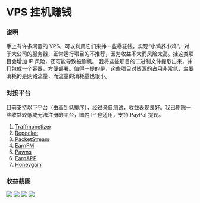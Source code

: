 # VPS 挂机赚钱

### 说明
手上有许多闲置的 VPS，可以利用它们来挣一些零花钱，实现“小鸡养小鸡”。对于大公司的服务器，正常运行项目的不推荐，因为收益不大而风险太高。挂这类项目会增加 IP 风险，还可能导致被删机。
我将这些项目的二进制文件提取出来，并打包成一个容器，方便部署。值得一提的是，这些项目对资源的占用非常低，主要消耗的是网络流量，而流量的消耗量也很小。

### 对接平台
目前支持以下平台（由高到低排序），经过亲自测试，收益表现良好。我已剔除一些收益较低或无法注册的平台，国内 IP 也适用，支持 PayPal 提现。
1. [Traffmonetizer](https://traffmonetizer.com/?aff=1796253)
2. [Repocket](https://tlink.repocket.com/q9ly)
3. [PacketStream](https://packetstream.io/?psr=6pdw)
4. [EarnFM](https://earn.fm/ref/KINO1Z72)
5. [Pawns](https://pawns.app/?r=9840918)
6. [EarnAPP](https://earnapp.com/i/KLRKznW1)
7. [Honeygain](https://r.honeygain.me/YE898D03EA)

### 收益截图
![](https://g.gtimg.cn/music/photo_new/T053XD01003KeqRw4H20qk.png)
![](https://g.gtimg.cn/music/photo_new/T053XD01004dqONe3aC9ry.png)
![](https://g.gtimg.cn/music/photo_new/T053XD010016Nzyn3a79ql.png)
![](https://g.gtimg.cn/music/photo_new/T053XD01003NTE9P0F0z9u.png)